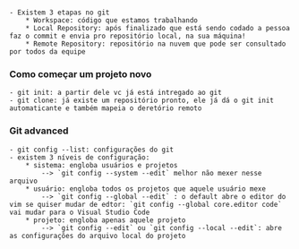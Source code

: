 ### 

    - Existem 3 etapas no git
        * Workspace: código que estamos trabalhando
        * Local Repository: após finalizado que está sendo codado a pessoa faz o commit e envia pro repositório local, na sua máquina!
        * Remote Repository: repositório na nuvem que pode ser consultado por todos da equipe

### Como começar um projeto novo 
    - git init: a partir dele vc já está intregado ao git
    - git clone: já existe um repositório pronto, ele já dá o git init automaticante e também mapeia o deretório remoto

### Git advanced
    - git config --list: configurações do git
    - existem 3 níveis de configuração:
        * sistema: engloba usuários e projetos 
            --> `git config --system --edit` melhor não mexer nesse arquivo
        * usuário: engloba todos os projetos que aquele usuário mexe 
            --> `git config --global --edit` : o default abre o editor do vim se quiser mudar de edtor: `git config --global core.editor code` vai mudar para o Visual Studio Code
        * projeto: engloba apenas aquele projeto
            --> `git config --edit` ou `git config --local --edit`: abre as configurações do arquivo local do projeto 